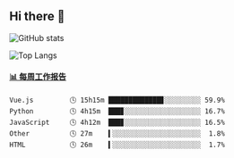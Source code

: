 ## Hi there 👋

![GitHub stats](https://github-readme-stats.orilight.top/api?username=orilights)

![Top Langs](https://github-readme-stats.orilight.top/api/top-langs/?username=orilights&layout=compact)

<!-- waka-box start -->
#### <a href="https://gist.github.com/92c8d5b388768c10efcba86e82b7c4fb" target="_blank">📊 每周工作报告</a>
```text
Vue.js         🕓 15h15m █████████████▊░░░░░░░░░ 59.9%
Python         🕓 4h15m  ███▊░░░░░░░░░░░░░░░░░░░ 16.7%
JavaScript     🕓 4h12m  ███▊░░░░░░░░░░░░░░░░░░░ 16.5%
Other          🕓 27m    ▍░░░░░░░░░░░░░░░░░░░░░░  1.8%
HTML           🕓 26m    ▍░░░░░░░░░░░░░░░░░░░░░░  1.7%
```
<!-- Powered by https://github.com/journey-ad/waka-box-go . -->
<!-- waka-box end -->
